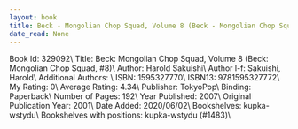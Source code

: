```yaml
---
layout: book
title: Beck - Mongolian Chop Squad, Volume 8 (Beck - Mongolian Chop Squad,  no. 8)
date_read: None
---
```


Book Id: 329092\ 
Title: Beck: Mongolian Chop Squad, Volume 8 (Beck: Mongolian Chop Squad, #8)\ 
Author: Harold Sakuishi\ 
Author l-f: Sakuishi, Harold\ 
Additional Authors: \ 
ISBN: 1595327770\ 
ISBN13: 9781595327772\ 
My Rating: 0\ 
Average Rating: 4.34\ 
Publisher: TokyoPop\ 
Binding: Paperback\ 
Number of Pages: 192\ 
Year Published: 2007\ 
Original Publication Year: 2001\ 
Date Added: 2020/06/02\ 
Bookshelves: kupka-wstydu\ 
Bookshelves with positions: kupka-wstydu (#1483)\ 

